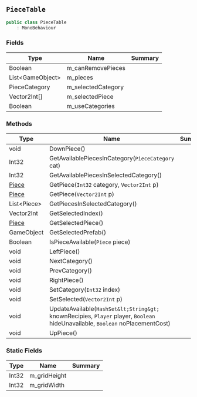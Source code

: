 ## `PieceTable`

```csharp
public class PieceTable
    : MonoBehaviour

```

### Fields

| Type | Name | Summary | 
| --- | --- | --- | 
| Boolean | m_canRemovePieces |  | 
| List&lt;GameObject&gt; | m_pieces |  | 
| PieceCategory | m_selectedCategory |  | 
| Vector2Int[] | m_selectedPiece |  | 
| Boolean | m_useCategories |  | 


### Methods

| Type | Name | Summary | 
| --- | --- | --- | 
| void | DownPiece() |  | 
| Int32 | GetAvailablePiecesInCategory(`PieceCategory` cat) |  | 
| Int32 | GetAvailablePiecesInSelectedCategory() |  | 
| [Piece](./Piece.md) | GetPiece(`Int32` category, `Vector2Int` p) |  | 
| [Piece](./Piece.md) | GetPiece(`Vector2Int` p) |  | 
| List&lt;Piece&gt; | GetPiecesInSelectedCategory() |  | 
| Vector2Int | GetSelectedIndex() |  | 
| [Piece](./Piece.md) | GetSelectedPiece() |  | 
| GameObject | GetSelectedPrefab() |  | 
| Boolean | IsPieceAvailable(`Piece` piece) |  | 
| void | LeftPiece() |  | 
| void | NextCategory() |  | 
| void | PrevCategory() |  | 
| void | RightPiece() |  | 
| void | SetCategory(`Int32` index) |  | 
| void | SetSelected(`Vector2Int` p) |  | 
| void | UpdateAvailable(`HashSet&lt;String&gt;` knownRecipies, `Player` player, `Boolean` hideUnavailable, `Boolean` noPlacementCost) |  | 
| void | UpPiece() |  | 


### Static Fields

| Type | Name | Summary | 
| --- | --- | --- | 
| Int32 | m_gridHeight |  | 
| Int32 | m_gridWidth |  | 


